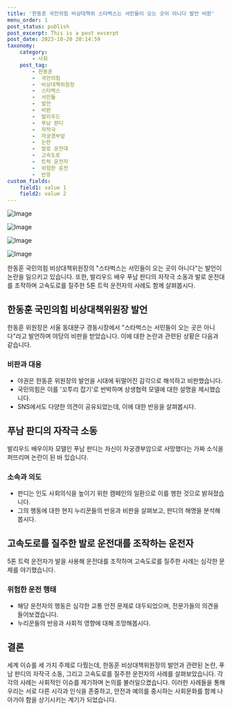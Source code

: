 ```yaml
---
title: '한동훈 국민의힘 비상대책위 스타벅스는 서민들이 오는 곳이 아니다 발언 비판'
menu_order: 1
post_status: publish
post_excerpt: This is a post excerpt
post_date: 2023-10-20 20:14:59
taxonomy:
    category:
        - 사회
    post_tag:
        - 한동훈
        -  국민의힘
        -  비상대책위원장
        -  스타벅스
        -  서민들
        -  발언
        -  비판
        -  발리우드
        -  푸남 판디
        -  자작극
        -  자궁경부암
        -  논란
        -  발로 운전대
        -  고속도로
        -  트럭 운전자
        -  위험한 운전
        -  반응
custom_fields:
    field1: value 1
    field2: value 2
---
```


![Image](https://imgnews.pstatic.net/image/079/2024/02/06/0003861222_003_20240206175001261.jpg?type=w647)

![Image](https://imgnews.pstatic.net/image/079/2024/02/06/0003861222_002_20240206175001234.jpg?type=w647)

![Image](https://imgnews.pstatic.net/image/079/2024/02/06/0003861222_004_20240206175001292.jpg?type=w647)

![Image](https://imgnews.pstatic.net/image/079/2024/02/06/0003861222_001_20240206175001203.jpg?type=w647)


한동훈 국민의힘 비상대책위원장의 "스타벅스는 서민들이 오는 곳이 아니다"는 발언이 논란을 일으키고 있습니다. 또한, 발리우드 배우 푸남 판디의 자작극 소동과 발로 운전대를 조작하며 고속도로를 질주한 5톤 트럭 운전자의 사례도 함께 살펴봅시다.

## 한동훈 국민의힘 비상대책위원장 발언
한동훈 위원장은 서울 동대문구 경동시장에서 "스타벅스는 서민들이 오는 곳은 아니다"라고 발언하며 야당의 비판을 받았습니다. 이에 대한 논란과 관련된 상황은 다음과 같습니다.

### 비판과 대응
- 야권은 한동훈 위원장의 발언을 시대에 뒤떨어진 감각으로 해석하고 비판했습니다.
- 국민의힘은 이를 '꼬투리 잡기'로 반박하며 상생협력 모델에 대한 설명을 제시했습니다.
- SNS에서도 다양한 의견이 공유되었는데, 이에 대한 반응을 살펴봅시다.

## 푸남 판디의 자작극 소동
발리우드 배우이자 모델인 푸남 판디는 자신이 자궁경부암으로 사망했다는 가짜 소식을 퍼뜨리며 논란이 된 바 있습니다.

### 소속과 의도
- 판디는 인도 사회의식을 높이기 위한 캠페인의 일환으로 이를 행한 것으로 밝혀졌습니다.
- 그의 행동에 대한 현지 누리꾼들의 반응과 비판을 살펴보고, 판디의 해명을 분석해봅시다.

## 고속도로를 질주한 발로 운전대를 조작하는 운전자
5톤 트럭 운전자가 발을 사용해 운전대를 조작하며 고속도로를 질주한 사례는 심각한 문제를 야기했습니다.

### 위험한 운전 행태
- 해당 운전자의 행동은 심각한 교통 안전 문제로 대두되었으며, 전문가들의 의견을 들어보겠습니다.
- 누리꾼들의 반응과 사회적 영향에 대해 조망해봅시다.

## 결론
세계 이슈를 세 가지 주제로 다뤘는데, 한동훈 비상대책위원장의 발언과 관련된 논란, 푸남 판디의 자작극 소동, 그리고 고속도로를 질주한 운전자의 사례를 살펴보았습니다. 각각의 사례는 사회적인 이슈를 제기하며 논의를 불러일으켰습니다. 이러한 사례들을 통해 우리는 서로 다른 시각과 인식을 존중하고, 안전과 예의를 중시하는 사회문화를 함께 나아가야 함을 상기시키는 계기가 되었습니다.
